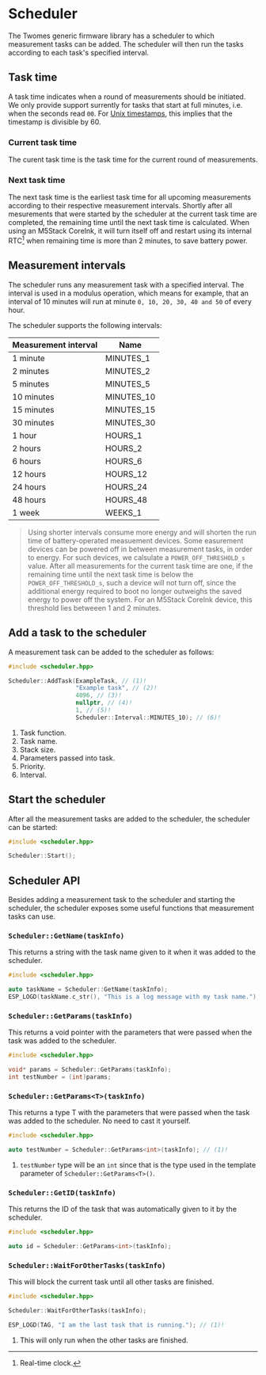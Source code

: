 # Scheduler

The Twomes generic firmware library has a scheduler to which measurement tasks can be added. The scheduler will then run the tasks according to each task's specified interval.

## Task time

A task time indicates when a round of measurements should be initiated. We only provide support surrently for tasks that start at full minutes, i.e. when the seconds read `00`. For [Unix timestamps](https://en.wikipedia.org/wiki/Unix_time), this implies that the timestamp is divisible by 60. 

### Current task time

The curent task time is the task time for the current round of measurements. 

### Next task time

The next task time is the earliest task time for all upcoming measurements according to their respective measurement intervals. Shortly after all mesurements that were started by the scheduler at the current task time are completed, the remaining time until the next task time is calculated. When using an M5Stack CoreInk, it will turn itself off and restart using its internal RTC[^rtc] when remaining time is more than 2 minutes, to save battery power.

[^rtc]: Real-time clock.

## Measurement intervals

The scheduler runs any measurement task with a specified interval. The interval is used in a modulus operation, which means for example, that an interval of 10 minutes will run at minute `0, 10, 20, 30, 40 and 50` of every hour.

The scheduler supports the following intervals:

| Measurement interval   | Name       |
|------------|------------|
| 1 minute   | MINUTES_1  |
| 2 minutes  | MINUTES_2  |
| 5 minutes  | MINUTES_5  |
| 10 minutes | MINUTES_10 |
| 15 minutes | MINUTES_15 |
| 30 minutes | MINUTES_30 |
| 1 hour     | HOURS_1    |
| 2 hours    | HOURS_2    |
| 6 hours    | HOURS_6    |
| 12 hours   | HOURS_12   |
| 24 hours   | HOURS_24   |
| 48 hours   | HOURS_48   |
| 1 week     | WEEKS_1    |

> Using shorter intervals consume more energy and will shorten the run time of battery-operated measuement devices. Some easurement devices can be powered off in between measurement tasks, in order to energy. For such devices, we calsulate a `POWER_OFF_THRESHOLD_s` value. After all measurements for the current task time are one, if the remaining time until the next task time is below the  `POWER_OFF_THRESHOLD_s`, such a device will not turn off, since the additional energy required to boot no longer outweighs the saved energy to power off the system. For an M5Stack CoreInk device, this threshold lies betweeen 1 and 2 minutes.

## Add a task to the scheduler

A measurement task can be added to the scheduler as follows:

```cpp title="Example: adding a task to the scheduler"
#include <scheduler.hpp>

Scheduler::AddTask(ExampleTask, // (1)!
	               "Example task", // (2)!
	               4096, // (3)!
	               nullptr, // (4)!
	               1, // (5)!
	               Scheduler::Interval::MINUTES_10); // (6)!
```

1. Task function.
2. Task name.
3. Stack size.
4. Parameters passed into task.
5. Priority.
6. Interval.

## Start the scheduler

After all the measurement tasks are added to the scheduler, the scheduler can be started:

```cpp title="Example: atarting the scheduler"
#include <scheduler.hpp>

Scheduler::Start();
```

## Scheduler API

Besides adding a measurement task to the scheduler and starting the scheduler, the scheduler exposes some useful functions that measurement tasks can use.

### `Scheduler::GetName(taskInfo)`

This returns a string with the task name given to it when it was added to the scheduler.

```cpp title="Example: get the task name from the scheduler"
#include <scheduler.hpp>

auto taskName = Scheduler::GetName(taskInfo);
ESP_LOGD(taskName.c_str(), "This is a log message with my task name.");
```

### `Scheduler::GetParams(taskInfo)`

This returns a void pointer with the parameters that were passed when the task was added to the scheduler.

```cpp title="Example: get the task parameters from the scheduler"
#include <scheduler.hpp>

void* params = Scheduler::GetParams(taskInfo);
int testNumber = (int)params;
```

### `Scheduler::GetParams<T>(taskInfo)`

This returns a type T with the parameters that were passed when the task was added to the scheduler. No need to cast it yourself.

```cpp title="Example: get the task parameters from the scheduler without needing to cast"
#include <scheduler.hpp>

auto testNumber = Scheduler::GetParams<int>(taskInfo); // (1)!
```

1. `testNumber` type will be an `int` since that is the type used in the template parameter of `Scheduler::GetParams<T>()`.

### `Scheduler::GetID(taskInfo)`

This returns the ID of the task that was automatically given to it by the scheduler.

```cpp title="Example: get the task ID from the scheduler"
#include <scheduler.hpp>

auto id = Scheduler::GetParams<int>(taskInfo);
```

### `Scheduler::WaitForOtherTasks(taskInfo)`

This will block the current task until all other tasks are finished.

```cpp title="Example: wait for all other tasks to finish"
#include <scheduler.hpp>

Scheduler::WaitForOtherTasks(taskInfo);

ESP_LOGD(TAG, "I am the last task that is running."); // (1)!
```

1. This will only run when the other tasks are finished.
